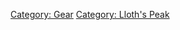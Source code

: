 [Category: Gear](Category:_Gear "wikilink") [Category: Lloth's
Peak](Category:_Lloth's_Peak "wikilink")
